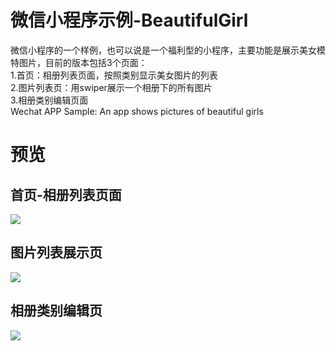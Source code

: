 # 微信小程序示例-BeautifulGirl
  微信小程序的一个样例，也可以说是一个福利型的小程序，主要功能是展示美女模特图片，目前的版本包括3个页面：<br> 
  1.首页：相册列表页面，按照类别显示美女图片的列表<br> 
  2.图片列表页：用swiper展示一个相册下的所有图片<br> 
  3.相册类别编辑页面<br> 
  Wechat APP Sample: An app shows pictures of beautiful girls
# 预览
## 首页-相册列表页面
![](https://raw.githubusercontent.com/liumulin614/BeautifulGirl/master/image/preview/%E9%A6%96%E9%A1%B5.png) 
## 图片列表展示页
![](https://raw.githubusercontent.com/liumulin614/BeautifulGirl/master/image/preview/2.png) 
## 相册类别编辑页
![](https://raw.githubusercontent.com/liumulin614/BeautifulGirl/master/image/preview/3.png) 
